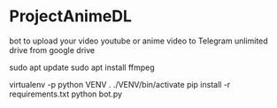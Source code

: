 # ProjectAnimeDL
bot to upload your video youtube or anime video to Telegram unlimited drive from google drive

sudo apt update
sudo apt install ffmpeg

virtualenv -p python VENV
. ./VENV/bin/activate
pip install -r requirements.txt
python bot.py
